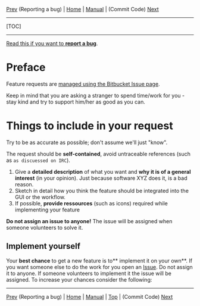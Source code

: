 [Prev](ReportBugs) (Reporting a bug) | [Home](Home) | [Manual](DocMain) | (Commit Code) [Next](DeveloperCommitCode)
- - -
[TOC]
- - -

[Read this if you want to **report a bug**](ReportBugs).

# Preface

Feature requests are [managed using the Bitbucket Issue page](https://bitbucket.org/maproom/qmapshack/issues?status=new&status=open).

Keep in mind that you are asking a stranger to spend time/work for you - stay kind and try to support him/her as good as you can.

# Things to include in your request

Try to be as accurate as possible; don't assume we'll just "know".

The request should be **self-contained**, avoid untraceable references (such as `as discuessed on IRC`).

1. Give a **detailed description** of what you want and **why it is of a general interest** (in your opinion). Just because software XYZ does it, is a bad reason. 
2. Sketch in detail how you think the feature should be integrated into the GUI or the workflow.
3. If possible, **provide ressources** (such as icons) required while implementing your feature

**Do not assign an issue to anyone!** The issue will be assigned when someone volunteers to solve it. 


## Implement yourself

Your **best chance** to get a new feature is to** implement it on your own**. If you want someone else to do the work for you open an [Issue](https://bitbucket.org/maproom/qmapshack/issues?status=new&status=open). Do not assign it to anyone. If someone volunteers to implement it the issue will be assigned. To increase your chances consider the following:


- - -
[Prev](ReportBugs) (Reporting a bug) | [Home](Home) | [Manual](DocMain) | [Top](#) | (Commit Code) [Next](DeveloperCommitCode)
